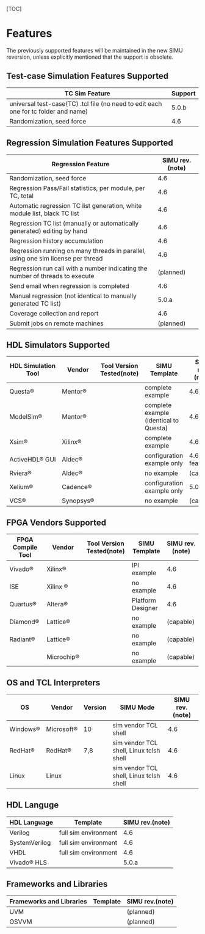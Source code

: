 

[TOC]

# Features 

The previously supported features will be maintained in the new SIMU reversion, unless explicitly mentioned that the support is obsolete.

## Test-case Simulation Features Supported

| TC Sim Feature                                               | Support |
| ------------------------------------------------------------ | ------- |
| universal test-case(TC) .tcl file (no need to edit each one for tc folder and name) | 5.0.b   |
| Randomization, seed force                                    | 4.6     |

## Regression Simulation Features Supported

| Regression Feature                                           | SIMU rev.(note) |
| ------------------------------------------------------------ | --------------- |
| Randomization, seed force                                    | 4.6             |
| Regression Pass/Fail statistics, per module, per TC, total   | 4.6             |
| Automatic regression TC list generation, white module list, black TC list | 4.6             |
| Regression TC list (manually or automatically generated) editing by hand | 4.6             |
| Regression history accumulation                              | 4.6             |
| Regression running on many threads in parallel, using one sim license per thread | 4.6             |
| Regression run call with a number indicating the number of threads to execute | (planned)       |
| Send email when regression is completed                      | 4.6             |
| Manual regression (not identical to manually generated TC list) | 5.0.a           |
| Coverage collection and report                               | 4.6             |
| Submit jobs on remote machines                               | (planned)       |

## HDL Simulators Supported

| HDL Simulation Tool | Vendor        | Tool Version Tested(note) | SIMU Template                          | SIMU rev.(note)    |
| ------------------- | ------------- | ------------------------- | -------------------------------------- | ------------------ |
| Questa&reg;         | Mentor&reg;   |                           | complete example                       | 4.6                |
| ModelSim&reg;       | Mentor&reg;   |                           | complete example (identical to Questa) | 4.6                |
| Xsim&reg;           | Xilinx&reg;   |                           | complete example                       | 4.6                |
| ActiveHDL&reg; GUI  | Aldec&reg;    |                           | configuration example only             | 4.6(most features) |
| Rviera&reg;         | Aldec&reg;    |                           | no example                             | (capable)          |
| Xelium&reg;         | Cadence&reg;  |                           | configuration example only             | 5.0.a              |
| VCS&reg;            | Synopsys&reg; |                           | no example                             | (capable)          |



## FPGA Vendors Supported

| FPGA Compile Tool | Vendor         | Tool Version Tested(note) | SIMU Template     | SIMU rev.(note) |
| ----------------- | -------------- | ------------------------- | ----------------- | --------------- |
| Vivado&reg;       | Xilinx&reg;    |                           | IPI example       | 4.6             |
| ISE               | Xilinx &reg;   |                           | no example        | 4.6             |
| Quartus&reg;      | Altera&reg;    |                           | Platform Designer | 4.6             |
| Diamond&reg;      | Lattice&reg;   |                           | no example        | (capable)       |
| Radiant&reg;      | Lattice&reg;   |                           | no example        | (capable)       |
|                   | Microchip&reg; |                           | no example        | (capable)       |

## OS and TCL Interpreters

| OS           | Vendor         | Version | SIMU Mode                               | SIMU rev.(note) |
| ------------ | -------------- | ------- | --------------------------------------- | --------------- |
| Windows&reg; | Microsoft&reg; | 10      | sim vendor TCL shell                    | 4.6             |
| RedHat&reg;  | RedHat&reg;    | 7,8     | sim vendor TCL shell, Linux tclsh shell | 4.6             |
| Linux        | Linux          |         | sim vendor TCL shell, Linux tclsh shell | 4.6             |

## HDL Languge

| HDL Language    | Template             | SIMU rev.(note) |
| --------------- | -------------------- | --------------- |
| Verilog         | full sim environment | 4.6             |
| SystemVerilog   | full sim environment | 4.6             |
| VHDL            | full sim environment | 4.6             |
| Vivado&reg; HLS |                      | 5.0.a           |

## Frameworks and Libraries

| Frameworks and Libraries | Template | SIMU rev.(note) |
| ------------------------ | -------- | --------------- |
| UVM                      |          | (planned)       |
| OSVVM                    |          | (planned)       |

